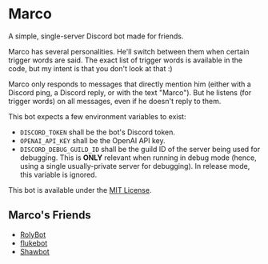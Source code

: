 
# Marco

A simple, single-server Discord bot made for friends.

Marco has several personalities. He'll switch between them when
certain trigger words are said. The exact list of trigger words is
available in the code, but my intent is that you don't look at that :)

Marco only responds to messages that directly mention him (either with
a Discord ping, a Discord reply, or with the text "Marco"). But he
listens (for trigger words) on all messages, even if he doesn't reply
to them.

This bot expects a few environment variables to exist:
* `DISCORD_TOKEN` shall be the bot's Discord token.
* `OPENAI_API_KEY` shall be the OpenAI API key.
* `DISCORD_DEBUG_GUILD_ID` shall be the guild ID of the server being
  used for debugging. This is **ONLY** relevant when running in debug
  mode (hence, using a single usually-private server for debugging).
  In release mode, this variable is ignored.

This bot is available under the [MIT License](LICENSE.txt).

## Marco's Friends

* [RolyBot](https://github.com/jbax1899/RolyBot/)
* [flukebot](https://github.com/EvanSkiStudios/flukebot)
* [Shawbot](https://github.com/Circaurus/Shawbot)
